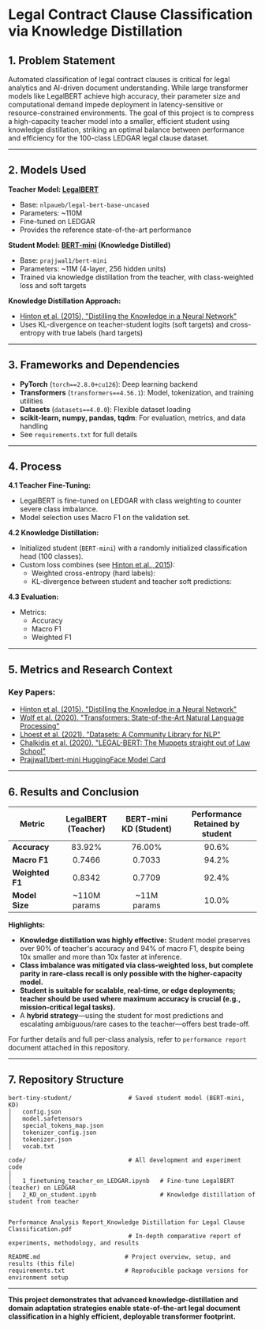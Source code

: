 # Legal Contract Clause Classification via Knowledge Distillation

## 1. Problem Statement

Automated classification of legal contract clauses is critical for legal analytics and AI-driven document understanding. While large transformer models like LegalBERT achieve high accuracy, their parameter size and computational demand impede deployment in latency-sensitive or resource-constrained environments. The goal of this project is to compress a high-capacity teacher model into a smaller, efficient student using knowledge distillation, striking an optimal balance between performance and efficiency for the 100-class LEDGAR legal clause dataset.

***

## 2. Models Used

**Teacher Model: [LegalBERT](https://huggingface.co/nlpaueb/legal-bert-base-uncased)**  
- Base: `nlpaueb/legal-bert-base-uncased`  
- Parameters: ~110M  
- Fine-tuned on LEDGAR  
- Provides the reference state-of-the-art performance

**Student Model: [BERT-mini](https://huggingface.co/prajjwal1/bert-mini) (Knowledge Distilled)**  
- Base: `prajjwal1/bert-mini` 
- Parameters: ~11M (4-layer, 256 hidden units)  
- Trained via knowledge distillation from the teacher, with class-weighted loss and soft targets

**Knowledge Distillation Approach:**  
- [Hinton et al. (2015), "Distilling the Knowledge in a Neural Network"](https://arxiv.org/abs/1503.02531)
- Uses KL-divergence on teacher-student logits (soft targets) and cross-entropy with true labels (hard targets)

***

## 3. Frameworks and Dependencies

- **PyTorch** (`torch==2.8.0+cu126`): Deep learning backend
- **Transformers** (`transformers==4.56.1`): Model, tokenization, and training utilities 
- **Datasets** (`datasets==4.0.0`): Flexible dataset loading 
- **scikit-learn, numpy, pandas, tqdm**: For evaluation, metrics, and data handling
- See `requirements.txt` for full details

***

## 4. Process

**4.1 Teacher Fine-Tuning:**  
- LegalBERT is fine-tuned on LEDGAR with class weighting to counter severe class imbalance.
- Model selection uses Macro F1 on the validation set.

**4.2 Knowledge Distillation:**  
- Initialized student (`BERT-mini`) with a randomly initialized classification head (100 classes).
- Custom loss combines (see [Hinton et al., 2015](https://arxiv.org/abs/1503.02531)):  
    - Weighted cross-entropy (hard labels):  
    - KL-divergence between student and teacher soft predictions:  

**4.3 Evaluation:**  
- Metrics:  
    - Accuracy
    - Macro F1 
    - Weighted F1 

***

## 5. Metrics and Research Context

### Key Papers:
- [Hinton et al. (2015). "Distilling the Knowledge in a Neural Network"](https://arxiv.org/abs/1503.02531)
- [Wolf et al. (2020). "Transformers: State-of-the-Art Natural Language Processing"](https://arxiv.org/abs/1910.03771)
- [Lhoest et al. (2021). "Datasets: A Community Library for NLP"](https://arxiv.org/abs/2109.02846)
- [Chalkidis et al. (2020). "LEGAL-BERT: The Muppets straight out of Law School"](https://arxiv.org/abs/2010.02559)
- [Prajjwal1/bert-mini HuggingFace Model Card](https://huggingface.co/prajjwal1/bert-mini)

***

## 6. Results and Conclusion

| Metric           | LegalBERT (Teacher) | BERT-mini KD (Student) | Performance Retained by student |
|------------------|:------------------:|:----------------------:|:-------------------:|
| **Accuracy**     |  83.92%            |     76.00%             |     90.6%           |
| **Macro F1**     |  0.7466            |     0.7033             |     94.2%           |
| **Weighted F1**  |  0.8342            |     0.7709             |     92.4%           |
| **Model Size**   | ~110M params       |   ~11M params          |     10.0%           |

**Highlights:**
- **Knowledge distillation was highly effective:** Student model preserves over 90% of teacher's accuracy and 94% of macro F1, despite being 10x smaller and more than 10x faster at inference.
- **Class imbalance was mitigated via class-weighted loss, but complete parity in rare-class recall is only possible with the higher-capacity model.**
- **Student is suitable for scalable, real-time, or edge deployments; teacher should be used where maximum accuracy is crucial (e.g., mission-critical legal tasks).**
- A **hybrid strategy**—using the student for most predictions and escalating ambiguous/rare cases to the teacher—offers best trade-off.

For further details and full per-class analysis, refer to `performance report` document attached in this repository.

***

## 7. Repository Structure

```
bert-tiny-student/                # Saved student model (BERT-mini, KD)
│   config.json
│   model.safetensors
│   special_tokens_map.json
│   tokenizer_config.json
│   tokenizer.json
│   vocab.txt

code/                             # All development and experiment code
│
│   1_finetuning_teacher_on_LEDGAR.ipynb   # Fine-tune LegalBERT (teacher) on LEDGAR
│   2_KD_on_student.ipynb                  # Knowledge distillation of student from teacher


Performance Analysis Report_Knowledge Distillation for Legal Clause Classification.pdf
                                  # In-depth comparative report of experiments, methodology, and results

README.md                        # Project overview, setup, and results (this file)
requirements.txt                 # Reproducible package versions for environment setup

```

***

**This project demonstrates that advanced knowledge-distillation and domain adaptation strategies enable state-of-the-art legal document classification in a highly efficient, deployable transformer footprint.**
